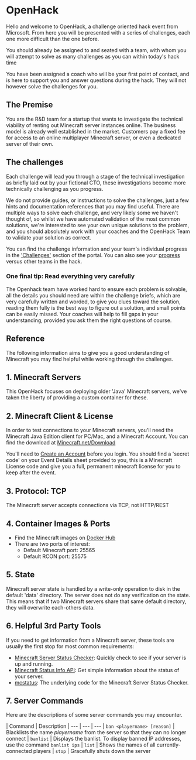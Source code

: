 ﻿# OpenHack
Hello and welcome to OpenHack, a challenge oriented hack event from Microsoft. From here you will be presented with a series of challenges, each one more difficult than the one before.

You should already be assigned to and seated with a team, with whom you will attempt to solve as many challenges as you can within today's hack time

You have been assigned a coach who will be your first point of contact, and is here to support you and answer questions during the hack. They will not however solve the challenges for you.

## The Premise
You are the R&D team for a startup that wants to investigate the technical viability of renting out Minecraft server instances online. The business model is already well established in the market. Customers pay a fixed fee for access to an online multiplayer Minecraft server, or even a dedicated server of their own.

## The challenges
Each challenge will lead you through a stage of the technical investigation as briefly laid out by your fictional CTO, these investigations become more technically challenging as you progress.

We do not provide guides, or instructions to solve the challenges, just a few hints and documentation references that you may find useful. There are multiple ways to solve each challenge, and very likely some we haven't thought of, so whilst we have automated validation of the most common solutions, we're interested to see your own unique solutions to the problem, and you should absolutely work with your coaches and the OpenHack Team to validate your solution as correct. 

You can find the challenge information and your team's individual progress in the ['Challenges'](http://openhack-portal.azurewebsites.net/Teams) section of the portal. You can also see your [progress](http://openhack-portal.azurewebsites.net/EventProgress) versus other teams in the hack.

### One final tip: **Read everything very carefully** 

The Openhack team have worked hard to ensure each problem is solvable, all the details you should need are within the challenge briefs, which are very carefully written and worded, to give you clues toward the solution, reading them fully is the best way to figure out a solution, and small points can be easily missed. Your coaches will help to fill gaps in your understanding, provided you ask them the right questions of course.

## Reference
The following information aims to give you a good understanding of Minecraft you may find helpful while working through the challenges.

## 1. Minecraft Servers
This OpenHack focuses on deploying older 'Java' Minecraft servers, we've taken the liberty of providing a custom container for these.

## 2. Minecraft Client & License
In order to test connections to your Minecraft servers, you'll need the Minecraft Java Edition client for PC/Mac, and a Minecraft Account. You can find the download at [Minecraft.net/Download](https://minecraft.net/en-us/download/)

You'll need to [Create an Account](https://minecraft.net/en-us/store/minecraft/?ref=fm) before you login.
You should find a 'secret code' on your Event Details sheet provided to you, this is a Minecraft License code and give you a full, permanent minecraft license for you to keep after the event.

## 3. Protocol: TCP
The Minecraft server accepts connections via TCP, not HTTP/REST

## 4. Container Images & Ports
- Find the Minecraft images on [Docker Hub](https://hub.docker.com/r/openhack/minecraft-server/)
- There are two ports of interest: 
    -   Default Minecraft port: 25565
    -   Default RCON port: 25575 

## 5. State
Minecraft server state is handled by a write-only operation to disk in the default 'data' directory. The server does not do any verification on the state. This means that if two Minecraft servers share that same default directory, they will overwrite each-others data. 

## 6. Helpful 3rd Party Tools
If you need to get information from a Minecraft server, these tools are usually the first stop for most common requirements:

- [Minecraft Server Status Checker](https://dinnerbone.com/minecraft/tools/status/): Quickly check to see if your server is up and running.
- [Minecraft Status Info API](http://mcapi.us/): Get simple information about the status of your server.
- [mcstatus](https://github.com/Dinnerbone/mcstatus): The underlying code for the Minecraft Server Status Checker.

## 7. Server Commands
Here are the descriptions of some server commands you may encounter.

| Command | Description 
| --- | --- | ---
| `ban <playername> [reason]` | Blacklists the name *playername* from the server so that they can no longer connect
| `banlist` | Displays the banlist. To display banned IP addresses, use the command `banlist ips`
| `list` | Shows the names of all currently-connected players
| `stop` | Gracefully shuts down the server




